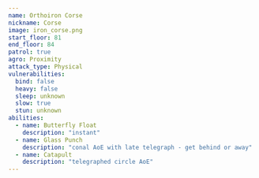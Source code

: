 ```yaml
---
name: Orthoiron Corse
nickname: Corse
image: iron_corse.png
start_floor: 81
end_floor: 84
patrol: true
agro: Proximity
attack_type: Physical
vulnerabilities:
  bind: false
  heavy: false
  sleep: unknown
  slow: true
  stun: unknown
abilities:
  - name: Butterfly Float
    description: "instant"
  - name: Glass Punch
    description: "conal AoE with late telegraph - get behind or away"
  - name: Catapult
    description: "telegraphed circle AoE"
---
```

